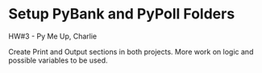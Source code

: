 # Setup PyBank and PyPoll Folders

HW#3 - Py Me Up, Charlie

Create Print and Output sections in both projects. More work on logic and possible variables to be used. 
